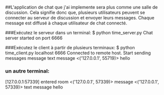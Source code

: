 ##L'application de chat que j'ai implemente sera plus comme une salle de discussion. Cela signifie donc que, plusieurs utilisateurs peuvent se connecter au serveur de discussion et envoyer leurs messages. Chaque message est diffusé à chaque utilisateur de chat connecté.


###Exécutez le serveur dans un terminal:
   $ python time_server.py 
   Chat server started on port 6666


###Exécutez le client à partir de plusieurs terminaux:
$ python time_client.py localhost 6666
Connected to remote host. Start sending messages
<You> message
<You> text message
<('127.0.0.1', 55719)> hello
<You>

### un autre terminal:
<You> [127.0.0.1:57339] entered room
<('127.0.0.1', 57339)> message
<('127.0.0.1', 57339)> text message
<You> hello

   

